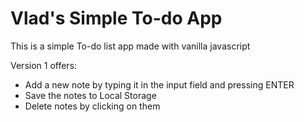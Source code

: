 # Vlad's Simple To-do App
This is a simple To-do list app made with vanilla javascript

Version 1 offers:
* Add a new note by typing it in the input field and pressing ENTER
* Save the notes to Local Storage
* Delete notes by clicking on them
